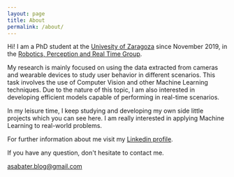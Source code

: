 ```yaml
---
layout: page
title: About
permalink: /about/
---
```


Hi! I am a PhD student at the [Univesity of Zaragoza](http://www.unizar.es) since November 2019, in the [Robotics, Perception and Real Time Group](http://robots.unizar.es/wp).

My research is mainly focused on using the data extracted from cameras and wearable devices to study user behavior in different scenarios. This task involves the use of Computer Vision and other Machine Learning techniques. Due to the nature of this topic, I am also interested in developing efficient models capable of performing in real-time scenarios.

In my leisure time, I keep studying and developing my own side little projects which you can see here. I am really interested in applying Machine Learning to real-world problems.

For further information about me visit my [Linkedin profile](https://www.linkedin.com/in/alberto-sabater/).

If you have any question, don't hesitate to contact me.

[asabater.blog@gmail.com](mailto:asabater.blog@gmail.com)
